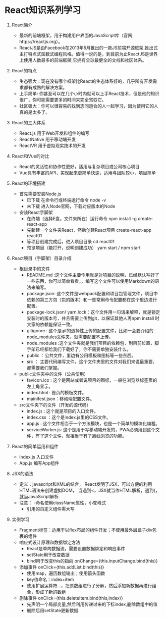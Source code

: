 # React知识系列学习
1. React简介
    - 最新的前端框架，用于构建用户界面的JavaScript库（官网https://reactjs.org）。
    - ReactJS是由Facebook在2013年5月推出的一款JS前端开源框架,推出式主打特点式函数式编程风格。值得一说的是，到目前为止ReactJS是世界上使用人数最多的前端框架,它拥有全球最健全的文档和社区体系。
2. React的特点
    - 生态强大：现在没有哪个框架比React的生态体系好的，几乎所有开发需求都有成熟的解决方案。
    - 上手简单: 你甚至可以在几个小时内就可以上手React技术，但是他的知识很广，你可能需要更多的时间来完全驾驭它。
    - 社区强大：你可以很容易的找到志同道合的人一起学习，因为使用它的人真的是太多了。
3. React的三大体系
    - React.js 用于Web开发和组件的编写
    - ReactNative 用于移动端开发
    - ReactVR 用于虚拟现实技术的开发
4. React和Vue的对比
    - React的灵活性和协作性更好，适用与复杂项目或公司核心项目
    - Vue具有丰富的API，实现起来更简单快速，适用与团队较小，项目简单
5. React的环境搭建
    - 首先需要安装Node.js
        - 已下载 
        在命令行或终端运行命令 node -v
        - 未下载
        进入Node官网，下载对应版本的Node
    - 安装React手脚架
        - 在终端（选择E盘，文件夹所在）运行命令
        npm install -g create-react-app
        - 先新建一个文件夹React，然后创建React项目
        create-react-app react01
        - 等项目创建完成后，进入项目目录
        cd react01
        - 预览项目（能打开，说明创建成功）
        yarn start / npm start
6. React项目（手脚架）目录介绍
    - 根目录中的文件
        - README.md :这个文件主要作用就是对项目的说明，已经默认写好了一些东西，你可以简单看看。，编写这个文件可以使用Markdown的语法来编写。
        - package.json: 这个文件是webpack配置和项目包管理文件，项目中依赖的第三方包（包的版本）和一些常用命令配置都在这个里边进行配置。
        - package-lock.json/ yarn.lock：这个文件用一句话来解释，就是锁定安装时的版本号，并且需要上传到git，以保证其他人再npm install 时大家的依赖能保证一致。
        - gitignore : 这个是git的选择性上传的配置文件，比如一会要介绍的node_modules文件夹，就需要配置不上传。
        - node_modules :这个文件夹就是我们项目的依赖包，到目前位置，脚手架已经都给我们下载好了，你不需要单独安装什么。
        - public ：公共文件，里边有公用模板和图标等一些东西。
        - src ： 主要代码编写文件，这个文件夹里的文件对我们来说最重要，都需要我们掌握。
    - public文件夹中的文件（公共使用）
        - favicon.ico : 这个是网站或者说项目的图标，一般在浏览器标签页的左上角显示。
        - index.html : 首页的模板文件。
        - mainifest.json：移动端配置文件。
    - src文件夹下的文件（开发的源代码）
        - index.js : 这个就是项目的入口文件。
        - index.css ：这个是index.js里的CSS文件。
        - app.js : 这个文件相当于一个方法模块，也是一个简单的模块化编程。
        - serviceWorker.js: 这个是用于写移动端开发的，PWA必须用到这个文件，有了这个文件，就相当于有了离线浏览的功能。

7. React的简单运用和组件
    - index.js 入口文件
    - App.js 编写App组件
8. JSX的语法
    - 定义：javascript和XML的结合， React发明了JSX，可以方便的利用HTML语法来创建虚拟DOM， 当遇到<，JSX就当作HTML解析，遇到{，就当JavaScript解析.
    - 注意：
        -命名使用className属性，小驼峰式
        - 引用的自定义组件需大写

9. 实例学习
    - Fragment标签：适用于以flex布局的组件开发；不使用最外层盒子div包裹的组件
    - 响应式设计原理和数据绑定方法 
        - React是单向数据流，需要设置数据绑定和响应事件
        - setState用于改变数据
        - bind用于改变this的指向 onChange={this.inputChange.bind(this)}
    - 添加事件 onClick={this.addList.bind(this)}
        - 使用map，遍历数组输出；使用箭头函数
        - key值命名：index+item
        - 使用扩展运算符...，把原数组进行了分解，然后添加新数据再进行组合，形成了新的数组
    - 删除事件 onClick={this.deleteItem.bind(this,index)}
        - 先声明一个局部变量,然后利用传递过来的下标index,删除数组中的值
        - 删除后用setState更新数据
        